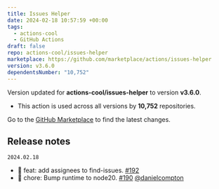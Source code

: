 ```yaml
---
title: Issues Helper
date: 2024-02-18 10:57:59 +00:00
tags:
  - actions-cool
  - GitHub Actions
draft: false
repo: actions-cool/issues-helper
marketplace: https://github.com/marketplace/actions/issues-helper
version: v3.6.0
dependentsNumber: "10,752"
---
```



Version updated for **actions-cool/issues-helper** to version **v3.6.0**.
- This action is used across all versions by **10,752** repositories.

Go to the [GitHub Marketplace](https://github.com/marketplace/actions/issues-helper) to find the latest changes.

## Release notes

`2024.02.18`

- 🚀 feat: add assignees to find-issues. [#192](https://github.com/actions-cool/issues-helper/pull/192)
- 💄 chore: Bump runtime to node20. [#190](https://github.com/actions-cool/issues-helper/pull/190) [@danielcompton](https://github.com/danielcompton)
